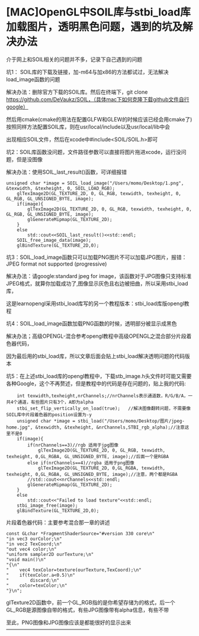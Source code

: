 # [MAC]OpenGL中SOIL库与stbi_load库加载图片，透明黑色问题，遇到的坑及解决办法

介于网上和SOIL相关的问题并不多，记录下自己遇到的问题

坑1： SOIL库的下载及链接，加-m64与加x86的方法都试过，无法解决load_image函数的问题

解决办法：删除官方下载的SOIL库。然后在终端下，git clone https://github.com/DeVaukz/SOIL，（具体mac下如何克隆下载github文件自行google）

然后用cmake(cmake的用法在配置GLFW和GLEW的时候应该已经会用cmake了)按照同样方法配置SOIL库，则在usr/local/include以及usr/local/lib中会

出现相应SOIL文件，然后在xcode中#include<SOIL/SOIL.h>即可

坑2：SOIL库函数没问题，文件路径参数可以直接将图片拖进xcode，运行没问题，但是没图像

解决办法：使用SOIL_last_result()函数，可详细报错

    unsigned char *image = SOIL_load_image("/Users/momo/Desktop/1.png", &texwidth, &texheight, 0, SOIL_LOAD_RGB);
        glTexImage2D(GL_TEXTURE_2D, 0, GL_RGB, texwidth, texheight, 0, GL_RGB, GL_UNSIGNED_BYTE, image);
        if(image){
            glTexImage2D(GL_TEXTURE_2D, 0, GL_RGB, texwidth, texheight, 0, GL_RGB, GL_UNSIGNED_BYTE, image);
            glGenerateMipmap(GL_TEXTURE_2D);
        }
        else
            std::cout<<SOIL_last_result()<<std::endl;
        SOIL_free_image_data(image);
        glBindTexture(GL_TEXTURE_2D,0);

坑3：SOIL_load_image函数只可以加载PNG图片不可以加载JPG图片，报错：JPEG format not supported (progressive)

解决办法：请google:standard jpeg for image，该函数对于JPG图像只支持标准JPEG格式，就算你加载成功了,图像显示灰色且右边被扭曲，所以采用stbi_load库，

这是learnopengl采用stbi_load库写的另一个教程版本：stbi_load库版opengl教程

坑4：SOIL_load_image函数加载PNG函数的时候，透明部分被显示成黑色

解决办法；高级OPENGL-混合参考opengl教程中高级OPENGL之混合部分片段着色器代码，

因为最后用的stbi_load库，所以文章后面会贴上stbi_load解决透明问题的代码版本

坑5：在上述stbi_load库的opengl教程中，下载stb_image.h头文件时可能又需要各种Google，这个不再赘述，但是教程中的代码是存在问题的，贴上我的代码:

        int texwidth,texheight,nrChannels;//nrChannels表示通道数，R/G/B/A，一共4个通道，有些图片只有3个，A即为alpha
        stbi_set_flip_vertically_on_load(true);   //解决图像翻转问题，不需要像SOIL库中片段着色器的position设置为-y
        unsigned char *image = stbi_load("/Users/momo/Desktop/图片/jpeg-home.jpg", &texwidth, &texheight, &nrChannels,STBI_rgb_alpha);//注意这里不是0
        if(image){
            if(nrChannels==3)//rgb 适用于jpg图像
                glTexImage2D(GL_TEXTURE_2D, 0, GL_RGB, texwidth, texheight, 0,GL_RGBA, GL_UNSIGNED_BYTE, image);//后面一个是RGBA
            else if(nrChannels==4)//rgba 适用于png图像
                glTexImage2D(GL_TEXTURE_2D, 0,GL_RGBA, texwidth, texheight, 0,GL_RGBA, GL_UNSIGNED_BYTE, image);//注意，两个都是RGBA
            //std::cout<<nrChannels<<std::endl;
            glGenerateMipmap(GL_TEXTURE_2D);
        }
        else
            std::cout<<"Failed to load texture"<<std::endl;
        stbi_image_free(image);
        glBindTexture(GL_TEXTURE_2D,0);


片段着色器代码：主要参考混合那一章的讲述

    const GLchar *FragmentShaderSource="#version 330 core\n"
    "in vec3 ourColor;\n"
    "in vec2 TexCoord;\n"
    "out vec4 color;\n"
    "uniform sampler2D ourTexture;\n"
    "void main()\n"
    "{\n"
    "    vec4 texColor=texture(ourTexture,TexCoord);\n"
    "    if(texColor.a<0.5)\n"
    "        discard;\n"
    "    color=texColor;\n"
    "}\n";

glTexture2D函数中，前一个GL_RGB指的是你希望存储为的格式，后一个GL_RGB是源图像自带的格式，有些JPG图像带有alpha信息，有些不带

至此，PNG图像和JPG图像应该是都能很好的显示出来
————————————————